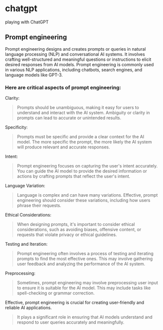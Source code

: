 # chatgpt
playing with ChatGPT

## Prompt engineering
Prompt engineering designs and creates prompts or queries in natural language processing (NLP) and conversational AI systems. It involves crafting well-structured and meaningful questions or instructions to elicit desired responses from AI models. Prompt engineering is commonly used in various NLP applications, including chatbots, search engines, and language models like GPT-3.<br>

### Here are critical aspects of prompt engineering:

Clarity:<be>

> Prompts should be unambiguous, making it easy for users to understand and interact with the AI system. Ambiguity or clarity in prompts can lead to accurate or unintended results.<br>


Specificity:<be>
> Prompts must be specific and provide a clear context for the AI model. The more specific the prompt, the more likely the AI system will produce relevant and accurate responses.<br>

Intent:<be>
> Prompt engineering focuses on capturing the user's intent accurately. You can guide the AI model to provide the desired information or actions by crafting prompts that reflect the user's intent.<br>

Language Variation:<be>
> Language is complex and can have many variations. Effective, prompt engineering should consider these variations, including how users phrase their requests.<br>

Ethical Considerations:<be>
> When designing prompts, it's important to consider ethical considerations, such as avoiding biases, offensive content, or requests that violate privacy or ethical guidelines.<br>

Testing and Iteration:<be>
> Prompt engineering often involves a process of testing and iterating prompts to find the most effective ones. This may involve gathering user feedback and analyzing the performance of the AI system.<br>

Preprocessing:<be>
> Sometimes, prompt engineering may involve preprocessing user input to ensure it is suitable for the AI model. This may include tasks like spell-checking or grammar correction.<br>

Effective, prompt engineering is crucial for creating user-friendly and reliable AI applications. <be>
> It plays a significant role in ensuring that AI models understand and respond to user queries accurately and meaningfully.<br>




